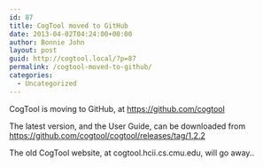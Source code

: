 ```yaml
---
id: 87
title: CogTool moved to GitHub
date: 2013-04-02T04:24:00+00:00
author: Bonnie John
layout: post
guid: http://cogtool.local/?p=87
permalink: /cogtool-moved-to-github/
categories:
  - Uncategorized
---
```

CogTool is moving to GitHub, at <a href="https://github.com/cogtool" target="_blank" rel="noreferrer noopener">https://github.com/cogtool </a>

The latest version, and the User Guide, can be downloaded from <a href="https://github.com/cogtool/cogtool/releases/tag/1.2.2" target="_blank" rel="noreferrer noopener">https://github.com/cogtool/cogtool/releases/tag/1.2.2</a> 

The old CogTool website, at cogtool.hcii.cs.cmu.edu, will go away..